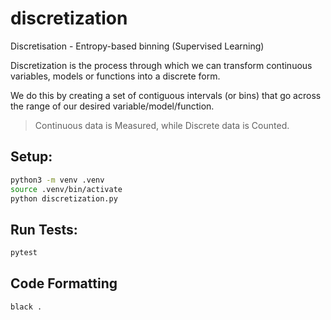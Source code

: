 # discretization
Discretisation - Entropy-based binning (Supervised Learning)

Discretization is the process through which we can transform continuous variables, models or functions into a discrete form.

We do this by creating a set of contiguous intervals (or bins) that go across the range of our desired variable/model/function. 

> Continuous data is Measured, while Discrete data is Counted.


## Setup:

```bash
python3 -m venv .venv
source .venv/bin/activate
python discretization.py
```

## Run Tests:

```python
pytest
```

## Code Formatting

```bash
black .
```